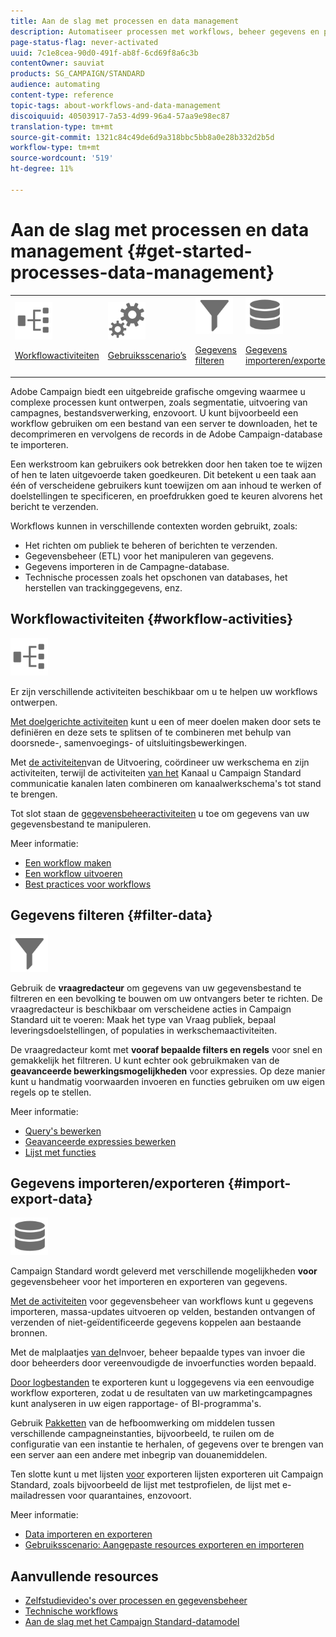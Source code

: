 ```yaml
---
title: Aan de slag met processen en data management
description: Automatiseer processen met workflows, beheer gegevens en publiek, verzend berichten, en meer.
page-status-flag: never-activated
uuid: 7c1e8cea-90d0-491f-ab8f-6cd69f8a6c3b
contentOwner: sauviat
products: SG_CAMPAIGN/STANDARD
audience: automating
content-type: reference
topic-tags: about-workflows-and-data-management
discoiquuid: 40503917-7a53-4d99-96a4-57aa9e98ec87
translation-type: tm+mt
source-git-commit: 1321c84c49de6d9a318bbc5bb8a0e28b332d2b5d
workflow-type: tm+mt
source-wordcount: '519'
ht-degree: 11%

---
```



# Aan de slag met processen en data management {#get-started-processes-data-management}

<table>
<tr>
<td><img src="assets/do-not-localize/icon_workflows.svg" width="60px"><p><a href="#workflow-activities">Workflowactiviteiten</a></p></td><td><img src="assets/do-not-localize/icon_activities.svg" width="60px"><p><a href="../../automating/using/workflow-created-query-with-complement.md">Gebruiksscenario’s</a></p></td><td><img src="assets/do-not-localize/icon_filter.svg" width="60px"><p><a href="#filter-data">Gegevens filteren</a></p></td>
<td><img src="assets/do-not-localize/icon_manage.svg" width="60px"><p><a href="#import-export-data">Gegevens importeren/exporteren</a></p></td></tr>
</table>

Adobe Campaign biedt een uitgebreide grafische omgeving waarmee u complexe processen kunt ontwerpen, zoals segmentatie, uitvoering van campagnes, bestandsverwerking, enzovoort. U kunt bijvoorbeeld een workflow gebruiken om een bestand van een server te downloaden, het te decomprimeren en vervolgens de records in de Adobe Campaign-database te importeren.

Een werkstroom kan gebruikers ook betrekken door hen taken toe te wijzen of hen te laten uitgevoerde taken goedkeuren. Dit betekent u een taak aan één of verscheidene gebruikers kunt toewijzen om aan inhoud te werken of doelstellingen te specificeren, en proefdrukken goed te keuren alvorens het bericht te verzenden.

Workflows kunnen in verschillende contexten worden gebruikt, zoals:

* Het richten om publiek te beheren of berichten te verzenden.
* Gegevensbeheer (ETL) voor het manipuleren van gegevens.
* Gegevens importeren in de Campagne-database.
* Technische processen zoals het opschonen van databases, het herstellen van trackinggegevens, enz.

## Workflowactiviteiten {#workflow-activities}

<img src="assets/do-not-localize/icon_workflows.svg" width="60px">

Er zijn verschillende activiteiten beschikbaar om u te helpen uw workflows ontwerpen.

[Met doelgerichte activiteiten](../../automating/using/about-targeting-activities.md) kunt u een of meer doelen maken door sets te definiëren en deze sets te splitsen of te combineren met behulp van doorsnede-, samenvoegings- of uitsluitingsbewerkingen.

Met [de activiteiten](../../automating/using/about-execution-activities.md)van de Uitvoering, coördineer uw werkschema en zijn activiteiten, terwijl de activiteiten [van het](../../automating/using/about-channel-activities.md) Kanaal u Campaign Standard communicatie kanalen laten combineren om kanaalwerkschema&#39;s tot stand te brengen.

Tot slot staan de [gegevensbeheeractiviteiten](../../automating/using/about-data-management-activities.md) u toe om gegevens van uw gegevensbestand te manipuleren.

Meer informatie:

* [Een workflow maken](../../automating/using/building-a-workflow.md)
* [Een workflow uitvoeren](../../automating/using/about-workflow-execution.md)
* [Best practices voor workflows](../../automating/using/best-practices-workflows.md)

## Gegevens filteren {#filter-data}

<img src="assets/do-not-localize/icon_filter.svg" width="60px">

Gebruik de **vraagredacteur** om gegevens van uw gegevensbestand te filtreren en een bevolking te bouwen om uw ontvangers beter te richten. De vraagredacteur is beschikbaar om verscheidene acties in Campaign Standard uit te voeren: Maak het type van Vraag publiek, bepaal leveringsdoelstellingen, of populaties in werkschemaactiviteiten.

De vraagredacteur komt met **vooraf bepaalde filters en regels** voor snel en gemakkelijk het filtreren. U kunt echter ook gebruikmaken van de **geavanceerde bewerkingsmogelijkheden** voor expressies. Op deze manier kunt u handmatig voorwaarden invoeren en functies gebruiken om uw eigen regels op te stellen.

Meer informatie:

* [Query&#39;s bewerken](../../automating/using/editing-queries.md)
* [Geavanceerde expressies bewerken](../../automating/using/advanced-expression-editing.md)
* [Lijst met functies](../../automating/using/list-of-functions.md)

## Gegevens importeren/exporteren {#import-export-data}

<img src="assets/do-not-localize/icon_manage.svg" width="60px">

Campaign Standard wordt geleverd met verschillende mogelijkheden **voor** gegevensbeheer voor het importeren en exporteren van gegevens.

[Met de activiteiten](../../automating/using/about-data-management-activities.md) voor gegevensbeheer van workflows kunt u gegevens importeren, massa-updates uitvoeren op velden, bestanden ontvangen of verzenden of niet-geïdentificeerde gegevens koppelen aan bestaande bronnen.

Met de malplaatjes [van de](../../automating/using/importing-data-with-import-templates.md)Invoer, beheer bepaalde types van invoer die door beheerders door vereenvoudigde de invoerfuncties worden bepaald.

[Door logbestanden](../../automating/using/exporting-logs.md) te exporteren kunt u loggegevens via een eenvoudige workflow exporteren, zodat u de resultaten van uw marketingcampagnes kunt analyseren in uw eigen rapportage- of BI-programma&#39;s.

Gebruik [Pakketten](../../automating/using/managing-packages.md) van de hefboomwerking om middelen tussen verschillende campagneinstanties, bijvoorbeeld, te ruilen om de configuratie van een instantie te herhalen, of gegevens over te brengen van een server aan een andere met inbegrip van douanemiddelen.

Ten slotte kunt u met lijsten [voor](../../automating/using/exporting-lists.md) exporteren lijsten exporteren uit Campaign Standard, zoals bijvoorbeeld de lijst met testprofielen, de lijst met e-mailadressen voor quarantaines, enzovoort.

Meer informatie:

* [Data importeren en exporteren](../../automating/using/about-data-import-and-export.md)
* [Gebruiksscenario: Aangepaste resources exporteren en importeren](../../automating/using/exporting-importing-custom-resources.md)

## Aanvullende resources

* [Zelfstudievideo&#39;s over processen en gegevensbeheer](https://docs.adobe.com/content/help/en/campaign-standard-learn/tutorials/getting-started/create-workflow.html)
* [Technische workflows](../../administration/using/technical-workflows.md)
* [Aan de slag met het Campaign Standard-datamodel](../../developing/using/get-started-data-model.md)
